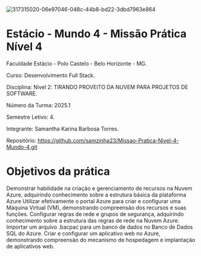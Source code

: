 ![317315020-06e97046-048c-44b8-bd22-3dbd7963e864](https://github.com/user-attachments/assets/444e3177-f80e-41f5-bb3a-a4cadfeb1fa2)

<h1>Estácio - Mundo 4 - Missão Prática  Nível 4</h1>



Faculdade Estácio - Polo Castelo - Belo Horizonte - MG.
 
Curso: Desenvolvimento Full Stack.
 
Disciplina: Nível 2:  TIRANDO PROVEITO DA NUVEM PARA PROJETOS DE SOFTWARE.
 
Número da Turma: 2025.1
 
Semestre Letivo: 4.

Integrante: Samantha Karina Barbosa Torres.

Repositório: https://github.com/samzinha23/Missao-Pratica-Nivel-4-Mundo-4.git

<h1>Objetivos da prática</h1>

   Demonstrar habilidade na criação e gerenciamento de recursos na Nuvem Azure,
    adquirindo conhecimento sobre a estrutura básica da plataforma Azure
    Utilizar efetivamente o portal Azure para criar e configurar uma Máquina Virtual
    (VM), demonstrando compreensão dos recursos e suas funções.
    Configurar regras de rede e grupos de segurança, adquirindo conhecimento sobre a
    estrutura das regras de rede na Nuvem Azure.
    Importar um arquivo .bacpac para um banco de dados no Banco de Dados SQL do
    Azure.
    Criar e configurar um aplicativo web no Azure, demonstrando compreensão do
    mecanismo de hospedagem e implantação de aplicativos web.
